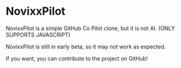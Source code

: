 # NovixxPilot
NovixxPilot is a simple GitHub Co Pilot clone, but it is not AI. (ONLY SUPPORTS JAVASCRIPT)

NovixxPilot is still in early beta, so it may not work as expected.

If you want, you can contribute to the project on GitHub!